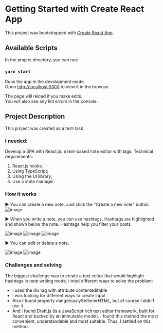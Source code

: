 # Getting Started with Create React App

This project was bootstrapped with [Create React App](https://github.com/facebook/create-react-app).

## Available Scripts

In the project directory, you can run:

### `yarn start`

Runs the app in the development mode.\
Open [http://localhost:3000](http://localhost:3000) to view it in the browser.

The page will reload if you make edits.\
You will also see any lint errors in the console.

## Project Description
This project was created as a test-task. 

### I needed:
Develop a SPA with React.js: a text-based note editor with tags.
Technical requirements:
1. React.js hooks;
2. Using TypeScript;
3. Using the UI library;
4. Use a state manager.

### How it works 
► You can create a new note. Just click the "Create a new note" button.
![image](https://github.com/Kkuuttii/notejs/assets/90791743/65450232-eb20-4c33-8f60-c3000c4f533a)

► When you write a note, you can use hashtags. Hashtags are highlighted and shown below the note.
Hashtags help you filter your posts.

![image](https://github.com/Kkuuttii/notejs/assets/90791743/6ff3793c-8ed1-4f82-9d10-8594e0a957e5)
![image](https://github.com/Kkuuttii/notejs/assets/90791743/1f082cbe-3361-4a5f-bc52-06be44ac6999)
![image](https://github.com/Kkuuttii/notejs/assets/90791743/e7ed1a72-2ac0-4ca1-8fbd-1abf8655f73f)


► You can edit or delete a note.

![image](https://github.com/Kkuuttii/notejs/assets/90791743/9296b0ed-5d86-4162-a704-dfaeefa6eb30)
![image](https://github.com/Kkuuttii/notejs/assets/90791743/e407fd24-391e-445e-82ed-1cb477f93994)


### Challenges and solving
The biggest challenge was to create a text editor that would highlight hashtags in note writing mode. 
I tried different ways to solve the problem:
  - I used the div tag with attribute contenteditable 
  - I was looking for different ways to create input
  - Also I found property dangerouslySetInnerHTML, but of course I didn't use it.
  - And I found Draft.js (is a JavaScript rich text editor framework, built for React and backed by an immutable model). I found this method the most convenient, understandable and most suitable. Thus, I settled on this method.

